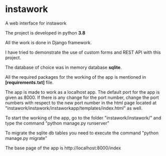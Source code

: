 # instawork
A web interface for instawork

The project is developed in python **3.8**

All the work is done in Django framework.

I have tried to demonstrate the use of custom forms and REST API with this project.

The database of choice was in memory database **sqlite**.

All the required packages for the working of the app is mentioned in **[requirements.txt]** file.

The app is made to work as a localhost app. 
The default port for the app is given as 8000. 
If there is any change for the port number, change the port numbers with respect to the new port number in the html page located at "instawork/instawork/instaworkapp/templates/index.html" as well.

To start the working of the app, go to the folder "instawork/instawork/" and type the command "python manage.py runserver"

To migrate the sqlite db tables you need to execute the command "python manage.py migrate"

The base page of the app is http://localhost:8000/index
